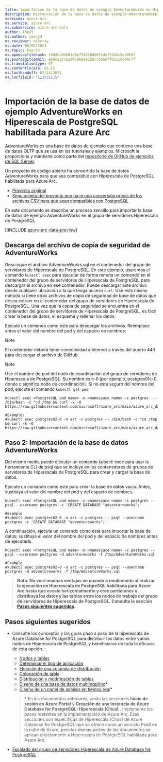```yaml
---
title: Importación de la base de datos de ejemplo AdventureWorks en Hiperescala de PostgreSQL habilitada para Azure Arc
description: Restauración de la base de datos de ejemplo AdventureWorks en Hiperescala de PostgreSQL habilitada para Azure Arc
services: azure-arc
ms.service: azure-arc
ms.subservice: azure-arc-data
author: TheJY
ms.author: jeanyd
ms.reviewer: mikeray
ms.date: 06/02/2021
ms.topic: how-to
ms.openlocfilehash: f802bb5d681e9e77d258d6071def53d4c5e4958f
ms.sourcegitcommit: ee8ce2c752d45968a822acc0866ff8111d0d4c7f
ms.translationtype: HT
ms.contentlocale: es-ES
ms.lasthandoff: 07/14/2021
ms.locfileid: "113731115"
---
```

# <a name="import-the-adventureworks-sample-database-to-azure-arc-enabled-postgresql-hyperscale"></a>Importación de la base de datos de ejemplo AdventureWorks en Hiperescala de PostgreSQL habilitada para Azure Arc

[AdventureWorks](/sql/samples/adventureworks-install-configure) es una base de datos de ejemplo que contiene una base de datos OLTP que se usa en los tutoriales y ejemplos. Microsoft la proporciona y mantiene como parte del [repositorio de GitHub de ejemplos de SQL Server](https://github.com/microsoft/sql-server-samples/tree/master/samples/databases).

Un proyecto de código abierto ha convertido la base de datos AdventureWorks para que sea compatible con Hiperescala de PostgreSQL habilitada para Azure Arc.
- [Proyecto original](https://github.com/lorint/AdventureWorks-for-Postgres)
- [Seguimiento del proyecto que hace una conversión previa de los archivos CSV para que sean compatibles con PostgreSQL](https://github.com/NorfolkDataSci/adventure-works-postgres)

En este documento se describe un proceso sencillo para importar la base de datos de ejemplo AdventureWorks en el grupo de servidores Hiperescala de PostgreSQL.

[!INCLUDE [azure-arc-data-preview](../../../includes/azure-arc-data-preview.md)]

## <a name="download-the-adventureworks-backup-file"></a>Descarga del archivo de copia de seguridad de AdventureWorks

Descargue el archivo AdventureWorks.sql en el contenedor del grupo de servidores de Hiperescala de PostgreSQL. En este ejemplo, usaremos el comando `kubectl exec` para ejecutar de forma remota un comando en el contenedor del grupo de servidores de Hiperescala de PostgreSQL para descargar el archivo en ese contenedor. Puede descargar este archivo desde cualquier ubicación a la que tenga acceso `curl`. Use este mismo método si tiene otros archivos de copia de seguridad de base de datos que desea extraer en el contenedor del grupo de servidores de Hiperescala de PostgreSQL. Una vez que la copia de seguridad se encuentra en el contenedor del grupo de servidores de Hiperescala de PostgreSQL, es fácil crear la base de datos, el esquema y rellenar los datos.

Ejecute un comando como este para descargar los archivos. Reemplace antes el valor del nombre del pod y del espacio de nombres:

> [!NOTE]
>  El contenedor deberá tener conectividad a Internet a través del puerto 443 para descargar el archivo de GitHub.

> [!NOTE]
>  Use el nombre de pod del nodo de coordinación del grupo de servidores de Hiperescala de PostgreSQL. Su nombre es <server group name>c-0 (por ejemplo, postgres01c-0, donde c significa nodo de coordinación).  Si no está seguro del nombre del pod, ejecute el comando `kubectl get pod`.

```console
kubectl exec <PostgreSQL pod name> -n <namespace name> -c postgres  -- /bin/bash -c "cd /tmp && curl -k -O https://raw.githubusercontent.com/microsoft/azure_arc/main/azure_arc_data_jumpstart/aks/arm_template/postgres_hs/AdventureWorks.sql"

#Example:
#kubectl exec postgres02-0 -n arc -c postgres -- /bin/bash -c "cd /tmp && curl -k -O https://raw.githubusercontent.com/microsoft/azure_arc/main/azure_arc_data_jumpstart/aks/arm_template/postgres_hs/AdventureWorks.sql"
```

## <a name="step-2-import-the-adventureworks-database"></a>Paso 2: Importación de la base de datos AdventureWorks

Del mismo modo, puede ejecutar un comando kubectl exec para usar la herramienta CLI de psql que se incluye en los contenedores de grupos de servidores de Hiperescala de PostgreSQL para crear y cargar la base de datos.

Ejecute un comando como este para crear la base de datos vacía. Antes, sustituya el valor del nombre del pod y del espacio de nombres.

```console
kubectl exec <PostgreSQL pod name> -n <namespace name> -c postgres -- psql --username postgres -c 'CREATE DATABASE "adventureworks";'

#Example
#kubectl exec postgres02-0 -n arc -c postgres -- psql --username postgres -c 'CREATE DATABASE "adventureworks";'
```

A continuación, ejecute un comando como este para importar la base de datos; sustituya el valor del nombre del pod y del espacio de nombres antes de ejecutarlo.

```console
kubectl exec <PostgreSQL pod name> -n <namespace name> -c postgres -- psql --username postgres -d adventureworks -f /tmp/AdventureWorks.sql

#Example
#kubectl exec postgres02-0 -n arc -c postgres -- psql --username postgres -d adventureworks -f /tmp/AdventureWorks.sql
```


> **Nota: No verá muchas ventajas en cuando a rendimiento al realizar la ejecución en Hiperescala de PostgreSQL habilitada para Azure Arc hasta que escale horizontalmente y cree particiones o distribuya los datos y las tablas entre los nodos de trabajo del grupo de servidores de Hiperescala de PostgreSQL. Consulte la sección [Pasos siguientes sugeridos](#suggested-next-steps).**

## <a name="suggested-next-steps"></a>Pasos siguientes sugeridos
- Consulte los conceptos y las guías paso a paso de la hiperescala de Azure Database for PostgreSQL para distribuir los datos entre varios nodos de Hiperescala de PostgreSQL y beneficiarse de toda la eficacia de esta opción. :
    * [Nodos y tablas](../../postgresql/concepts-hyperscale-nodes.md)
    * [Determinar el tipo de aplicación](../../postgresql/concepts-hyperscale-app-type.md)
    * [Elección de una columna de distribución](../../postgresql/concepts-hyperscale-choose-distribution-column.md)
    * [Colocación de tabla](../../postgresql/concepts-hyperscale-colocation.md)
    * [Distribución y modificación de tablas](../../postgresql/howto-hyperscale-modify-distributed-tables.md)
    * [Diseño de una base de datos multiinquilino](../../postgresql/tutorial-design-database-hyperscale-multi-tenant.md)*
    * [Diseño de un panel de análisis en tiempo real](../../postgresql/tutorial-design-database-hyperscale-realtime.md)*

   > \* En los documentos anteriores, omita las secciones **Inicio de sesión en Azure Portal** y **Creación de una instancia de Azure Database for PostgreSQL: Hiperescala (Citus)** . Implemente los pasos restantes en la implementación de Azure Arc. Esas secciones son específicas de Hiperescala (Citus) de Azure Database for PostgreSQL que se ofrece como un servicio PaaS en la nube de Azure, pero las demás partes de los documentos se aplican directamente a Hiperescala de PostgreSQL habilitada para Azure Arc.

- [Escalado del grupo de servidores Hiperescala de Azure Database for PostgreSQL](scale-out-in-postgresql-hyperscale-server-group.md)
